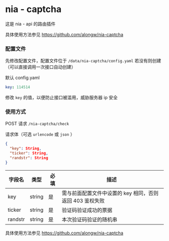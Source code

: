 # nia - captcha

这是 nia - api 的路由插件

具体使用方法参见 https://github.com/alongw/nia-captcha

### 配置文件

先修改配置文件，配置文件位于 `/data/nia-captcha/config.yaml` 若没有则创建（可以直接调用一次接口自动创建）

默认 config.yaml

```yaml
key: 114514
```

修改 `key` 的值，以便防止接口被滥用，威胁服务器 ip 安全

### 使用方式

POST 请求 `/nia-captcha/check`

请求体（可选 `urlencode` 或 `json` ）

```json
{
  "key": String,
  "ticker": String,
  "randstr": String
}
```

| 字段名  | 类型   | 必填 | 描述                                                     |
| ------- | ------ | ---- | -------------------------------------------------------- |
| key     | string | 是   | 需与前面配置文件中设置的 key 相同，否则返回 403 鉴权失败 |
| ticker  | string | 是   | 验证码验证成功的票据                                     |
| randstr | string | 是   | 本次验证码验证的随机串                                   |

具体使用方法参见 https://github.com/alongw/nia-captcha
